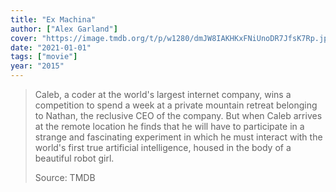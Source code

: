 ```yaml
---
title: "Ex Machina"
author: ["Alex Garland"]
cover: "https://image.tmdb.org/t/p/w1280/dmJW8IAKHKxFNiUnoDR7JfsK7Rp.jpg"
date: "2021-01-01"
tags: ["movie"]
year: "2015"
---
```


> Caleb, a coder at the world's largest internet company, wins a competition to spend a week at a private mountain retreat belonging to Nathan, the reclusive CEO of the company. But when Caleb arrives at the remote location he finds that he will have to participate in a strange and fascinating experiment in which he must interact with the world's first true artificial intelligence, housed in the body of a beautiful robot girl.
>
> Source: TMDB
